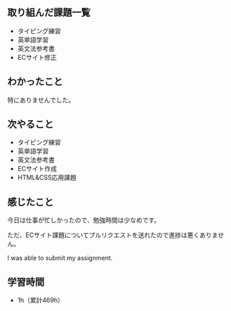 ## 取り組んだ課題一覧
- タイピング練習
- 英単語学習
- 英文法参考書
- ECサイト修正
## わかったこと
特にありませんでした。
## 次やること
- タイピング練習
- 英単語学習
- 英文法参考書
- ECサイト作成
- HTML&CSS応用課題
## 感じたこと
今日は仕事が忙しかったので、勉強時間は少なめです。

ただ、ECサイト課題についてプルリクエストを送れたので進捗は悪くありません。

I was able to submit my assignment.

## 学習時間
- 1h（累計469h）
